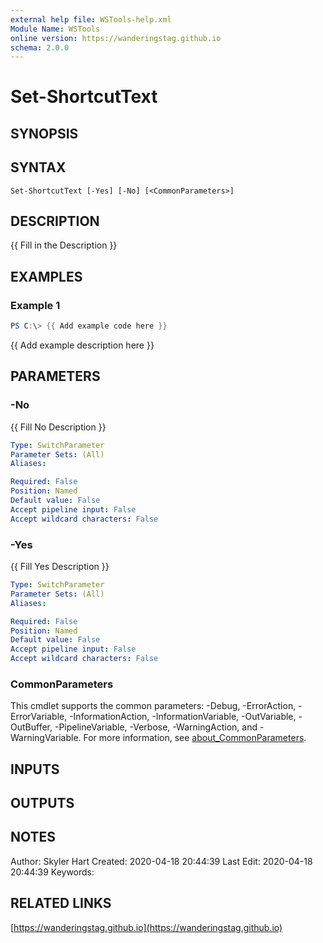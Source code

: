 ```yaml
---
external help file: WSTools-help.xml
Module Name: WSTools
online version: https://wanderingstag.github.io
schema: 2.0.0
---
```


# Set-ShortcutText

## SYNOPSIS

## SYNTAX

```
Set-ShortcutText [-Yes] [-No] [<CommonParameters>]
```

## DESCRIPTION
{{ Fill in the Description }}

## EXAMPLES

### Example 1
```powershell
PS C:\> {{ Add example code here }}
```

{{ Add example description here }}

## PARAMETERS

### -No
{{ Fill No Description }}

```yaml
Type: SwitchParameter
Parameter Sets: (All)
Aliases:

Required: False
Position: Named
Default value: False
Accept pipeline input: False
Accept wildcard characters: False
```

### -Yes
{{ Fill Yes Description }}

```yaml
Type: SwitchParameter
Parameter Sets: (All)
Aliases:

Required: False
Position: Named
Default value: False
Accept pipeline input: False
Accept wildcard characters: False
```

### CommonParameters
This cmdlet supports the common parameters: -Debug, -ErrorAction, -ErrorVariable, -InformationAction, -InformationVariable, -OutVariable, -OutBuffer, -PipelineVariable, -Verbose, -WarningAction, and -WarningVariable. For more information, see [about_CommonParameters](http://go.microsoft.com/fwlink/?LinkID=113216).

## INPUTS

## OUTPUTS

## NOTES
Author: Skyler Hart
Created: 2020-04-18 20:44:39
Last Edit: 2020-04-18 20:44:39
Keywords:

## RELATED LINKS

[https://wanderingstag.github.io](https://wanderingstag.github.io)

